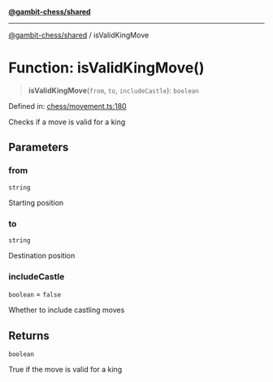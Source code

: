 [**@gambit-chess/shared**](../README.md)

***

[@gambit-chess/shared](../globals.md) / isValidKingMove

# Function: isValidKingMove()

> **isValidKingMove**(`from`, `to`, `includeCastle`): `boolean`

Defined in: [chess/movement.ts:180](https://github.com/cango91/gambit-chess/blob/b8ea13e4976c99c29d095eae7bc504b86f9add51/shared/src/chess/movement.ts#L180)

Checks if a move is valid for a king

## Parameters

### from

`string`

Starting position

### to

`string`

Destination position

### includeCastle

`boolean` = `false`

Whether to include castling moves

## Returns

`boolean`

True if the move is valid for a king
